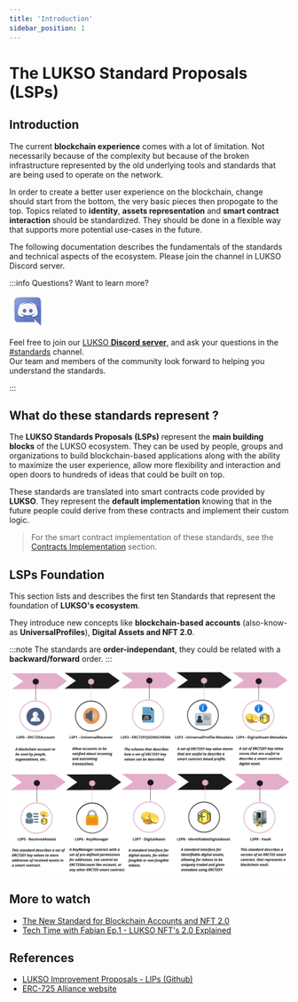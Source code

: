 ```yaml
---
title: 'Introduction'
sidebar_position: 1
---
```


# The LUKSO Standard Proposals (LSPs)

## Introduction

The current **blockchain experience** comes with a lot of limitation. Not necessarily because of the complexity but because of the broken infrastructure represented by the old underlying tools and standards that are being used to operate on the network.

In order to create a better user experience on the blockchain, change should start from the bottom, the very basic pieces then propogate to the top.
Topics related to **identity**, **assets representation** and **smart contract interaction** should be standardized. They should be done in a flexible way that supports more potential use-cases in the future.

The following documentation describes the fundamentals of the standards and technical aspects of the ecosystem. Please join the channel in LUKSO Discord server.

:::info Questions? Want to learn more?

<div class="discord-logo">

![Discord logo](./discord-logo.png)

</div>

Feel free to join our [LUKSO **Discord server**](https://discord.com/channels/359064931246538762/620552532602912769), and ask your questions in the [#standards](https://discord.com/channels/359064931246538762/620552532602912769) channel.<br/>
Our team and members of the community look forward to helping you understand the standards.

:::

## What do these standards represent ?

The **LUKSO Standards Proposals (LSPs)** represent the **main building blocks** of the LUKSO ecosystem. They can be used by people, groups and organizations to build blockchain-based applications along with the ability to maximize the user experience, allow more flexibility and interaction and open doors to hundreds of ideas that could be built on top.

These standards are translated into smart contracts code provided by **LUKSO**. They represent the **default implementation** knowing that in the future people could derive from these contracts and implement their custom logic.

> For the smart contract implementation of these standards, see the [Contracts Implementation](./smart-contracts/01-introduction.md) section.

## LSPs Foundation

This section lists and describes the first ten Standards that represent the foundation of **LUKSO's ecosystem**.

They introduce new concepts like **blockchain-based accounts** (also-know-as **UniversalProfiles**), **Digital Assets and NFT 2.0**.

:::note
The standards are **order-independant**, they could be related with a **backward/forward** order.
:::

![lsp-roadmap](../../static/img/lsp-roadmap.jpg)

## More to watch

- [The New Standard for Blockchain Accounts and NFT 2.0](https://www.youtube.com/watch?v=7u0WGAS1k_Q)
- [Tech Time with Fabian Ep.1 - LUKSO NFT's 2.0 Explained](https://www.youtube.com/watch?v=Nx5D9QWNIhI)

## References

- [LUKSO Improvement Proposals - LIPs (Github)](https://github.com/lukso-network/LIPs)
- [ERC-725 Alliance website](https://erc725alliance.org/)
